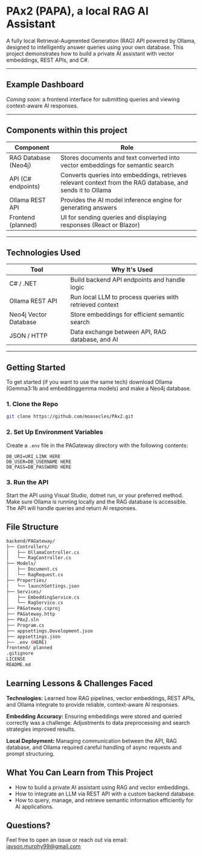# PAx2 (PAPA), a local RAG AI Assistant

A fully local Retrieval-Augmented Generation (RAG) API powered by Ollama, designed to intelligently answer queries using your own database. This project demonstrates how to build a private AI assistant with vector embeddings, REST APIs, and C#.

---

## Example Dashboard

*Coming soon:* a frontend interface for submitting queries and viewing context-aware AI responses.

---

## Components within this project

| Component | Role |
|-----------|------|
| RAG Database (Neo4j) | Stores documents and text converted into vector embeddings for semantic search |
| API (C# endpoints) | Converts queries into embeddings, retrieves relevant context from the RAG database, and sends it to Ollama |
| Ollama REST API | Provides the AI model inference engine for generating answers |
| Frontend (planned) | UI for sending queries and displaying responses (React or Blazor) |

---

## Technologies Used

| Tool | Why It's Used |
|------|---------------|
| C# / .NET | Build backend API endpoints and handle logic |
| Ollama REST API | Run local LLM to process queries with retrieved context |
| Neo4j Vector Database | Store embeddings for efficient semantic search |
| JSON / HTTP | Data exchange between API, RAG database, and AI |

---

## Getting Started

To get started (if you want to use the same tech) download Ollama (Gemma3:1b and embeddinggemma models) and make a Neo4j database.

### 1. Clone the Repo

```bash
git clone https://github.com/moosecles/PAx2.git
```

### 2. Set Up Environment Variables

Create a `.env` file in the PAGateway directory with the following contents:

```env
DB_URI=URI_LINK HERE
DB_USER=DB_USERNAME HERE
DB_PASS=DB_PASSWORD HERE
```

### 3. Run the API

Start the API using Visual Studio, dotnet run, or your preferred method. Make sure Ollama is running locally and the RAG database is accessible. The API will handle queries and return AI responses.

## File Structure

```bash
backend/PAGateway/
├── Controllers/
│   ├── OllamaController.cs
│   └── RagController.cs
├── Models/
│   ├── Document.cs
│   └── RagRequest.cs
├── Properties/
│   └── launchSettings.json
├── Services/
│   ├── EmbeddingService.cs
│   └── RagService.cs
├── PAGateway.csproj
├── PAGateway.http
├── PAx2.sln
├── Program.cs
├── appsettings.Development.json
├── appsettings.json
├── .env (HERE)
frontend/ planned
.gitignore
LICENSE
README.md

```

## Learning Lessons & Challenges Faced

**Technologies:** Learned how RAG pipelines, vector embeddings, REST APIs, and Ollama integrate to provide reliable, context-aware AI responses.

**Embedding Accuracy:** Ensuring embeddings were stored and queried correctly was a challenge. Adjustments to data preprocessing and search strategies improved results.

**Local Deployment:** Managing communication between the API, RAG database, and Ollama required careful handling of async requests and prompt structuring.

## What You Can Learn from This Project

- How to build a private AI assistant using RAG and vector embeddings.
- How to integrate an LLM via REST API with a custom backend database.
- How to query, manage, and retrieve semantic information efficiently for AI applications.

## Questions?

Feel free to open an issue or reach out via email: jayson.murphy99@gmail.com
